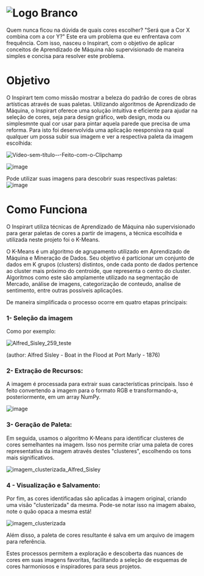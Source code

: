 # ![Logo Branco](https://github.com/IDFMaviana/InspirArt/assets/89605331/626c2002-a92a-48de-a665-a2ef30b8b2c3)

Quem nunca ficou na dúvida de quais cores escolher? "Será que a Cor X combina com a cor Y?" Este era um problema que eu enfrentava com frequência. Com isso, nasceu o Inspirart, com o objetivo de aplicar conceitos de Aprendizado de Máquina não supervisionado de maneira simples e concisa para resolver este problema.

# Objetivo
O Inspirart tem como missão mostrar a beleza do padrão de cores de obras artísticas através de suas paletas. Utilizando algoritmos de Aprendizado de Máquina, o Inspirart oferece uma solução intuitiva e eficiente para ajudar na seleção de cores, seja para design gráfico, web design, moda ou simplesmnte qual cor usar para pintar aquela parede que precisa de uma reforma. Para isto foi desenvolvida uma aplicação reesponsiva na qual qualquer um possa subir sua imagem e ver a respectiva paleta da imagem escolhida: 

![Vídeo-sem-título-‐-Feito-com-o-Clipchamp](https://github.com/IDFMaviana/InspirArt/assets/89605331/2dd9a280-c1ff-47fc-91b0-a630783dd0ef)


![image](https://github.com/IDFMaviana/InspirArt/assets/89605331/f402bc49-1a62-4153-84b2-16fb1016caaa)

Pode utilizar suas imagens para descobrir suas respectivas paletas:
![image](https://github.com/IDFMaviana/InspirArt/assets/89605331/b41b1e7f-e565-4afa-b6cf-5c07a784a031)

# Como Funciona
O Inspirart utiliza técnicas de Aprendizado de Máquina não supervisionado para gerar paletas de cores a partir de imagens, a técnica escolhida e utilizada neste projeto foi o K-Means.

O K-Means é um algoritmo de agrupamento utilizado em Aprendizado de Máquina e Mineração de Dados. Seu objetivo é particionar um conjunto de dados em K grupos (clusters) distintos, onde cada ponto de dados pertence ao cluster mais próximo do centroide, que representa o centro do cluster. Algoritmos como este são amplamente utilizado na segmentação de Mercado, análise de imagens, categorização de conteudo, analise de sentimento, entre outras possíveis aplicações.  

De maneira simplificada o processo ocorre em quatro etapas principais:
### 1- Seleção da imagem
Como por exemplo:

![Alfred_Sisley_259_teste](https://github.com/IDFMaviana/InspirArt/assets/89605331/48e9c30d-43f1-49f8-91b8-a8b64f95681b)

(author: Alfred Sisley - Boat in the Flood at Port Marly - 1876)
### 2-  Extração de Recursos: 
A imagem é processada para extrair suas características principais. Isso é feito convertendo a imagem para o formato RGB e transformando-a, posteriormente, em um array NumPy.

![image](https://github.com/IDFMaviana/InspirArt/assets/89605331/6aa87022-606c-4656-a528-eff8b93e58ac)

### 3- Geração de Paleta: 
Em seguida, usamos o algoritmo K-Means para identificar clusteres de cores semelhantes na imagem. Isso nos permite criar uma paleta de cores representativa da imagem através destes "clusteres", escolhendo os tons mais significativos.

![imagem_clusterizada_Alfred_Sisley](https://github.com/IDFMaviana/InspirArt/assets/89605331/7a7dae5b-fb5b-48f2-86bb-84ef47fc0e92)

### 4 - Visualização e Salvamento: 
Por fim, as cores identificadas são aplicadas à imagem original, criando uma visão "clusterizada" da mesma. Pode-se notar isso na imagem abaixo, note o quão opaca a mesma está! 

![imagem_clusterizada](https://github.com/IDFMaviana/InspirArt/assets/89605331/38248758-8c31-4edf-983d-684b2b5870e8)

Além disso, a paleta de cores resultante é salva em um arquivo de imagem para referência.

Estes processos permitem a exploração e descoberta das nuances de cores em suas imagens favoritas, facilitando a seleção de esquemas de cores harmoniosos e inspiradores para seus projetos.


